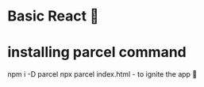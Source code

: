 # Basic React 🚀

# installing parcel command

npm i -D parcel
npx parcel index.html - to ignite the app 🎇
